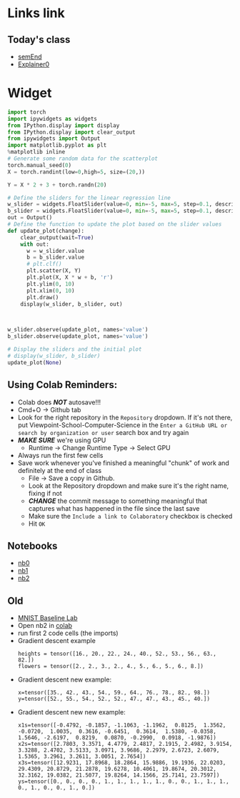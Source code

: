 # Links link
<base target="_blank">

## Today's class
* [semEnd](files/semEnd.md)
* [Explainer0](files/Explainer0.md)



# Widget
```python
import torch
import ipywidgets as widgets
from IPython.display import display
from IPython.display import clear_output
from ipywidgets import Output
import matplotlib.pyplot as plt
%matplotlib inline
# Generate some random data for the scatterplot
torch.manual_seed(0)
X = torch.randint(low=0,high=5, size=(20,))

Y = X * 2 + 3 + torch.randn(20)

# Define the sliders for the linear regression line
w_slider = widgets.FloatSlider(value=0, min=-5, max=5, step=0.1, description='w')
b_slider = widgets.FloatSlider(value=0, min=-5, max=5, step=0.1, description='b')
out = Output()
# Define the function to update the plot based on the slider values
def update_plot(change):
    clear_output(wait=True)
    with out:
      w = w_slider.value
      b = b_slider.value
      # plt.clf()
      plt.scatter(X, Y)
      plt.plot(X, X * w + b, 'r')
      plt.ylim(0, 10)
      plt.xlim(0, 10)
      plt.draw()
    display(w_slider, b_slider, out)
    


w_slider.observe(update_plot, names='value')
b_slider.observe(update_plot, names='value')

# Display the sliders and the initial plot
# display(w_slider, b_slider)
update_plot(None)


```

## Using Colab Reminders:
* Colab does ***NOT*** autosave!!!
* Cmd+O -> Github tab
* Look for the right repository in the `Repository` dropdown. If it's not there, put Viewpoint-School-Computer-Science in the `Enter a GitHub URL or search by organization or user` search box and try again
* ***MAKE SURE*** we're using GPU
    - Runtime -> Change Runtime Type -> Select GPU
* Always run the first few cells
* Save work whenever you've finished a meaningful "chunk" of work and definitely at the end of class
    - File -> Save a copy in Github.
    - Look at the Repository dropdown and make sure it's the right name, fixing if not
    - ***CHANGE*** the commit message to something meaningful that captures what has happened in the file since the last save
    - Make sure the `Include a link to Colaboratory` checkbox is checked
    - Hit `OK`


## Notebooks
* [nb0](https://classroom.github.com/a/DF3J9551)
* [nb1](https://classroom.github.com/a/QpcoqLfc)
* [nb2](https://classroom.github.com/a/sm-T03pF)

## Old
* [MNIST Baseline Lab](files/MNIST%20Baseline%20Lab.md)
* Open nb2 in [colab](https://colab.research.google.com)
* run first 2 code cells (the imports)
* Gradient descent example
    ```
    heights = tensor([16., 20., 22., 24., 40., 52., 53., 56., 63., 82.])
    flowers = tensor([2., 2., 3., 2., 4., 5., 6., 5., 6., 8.])
    ```
* Gradient descent new example:
    ```
    x=tensor([35., 42., 43., 54., 59., 64., 76., 78., 82., 98.])
    y=tensor([52., 55., 54., 52., 52., 47., 47., 43., 45., 40.])
    ```
* Gradient descent new new example:
    ```
    x1s=tensor([-0.4792, -0.1857, -1.1063, -1.1962,  0.8125,  1.3562, -0.0720,  1.0035,  0.3616, -0.6451,  0.3614,  1.5380, -0.0358,  1.5646, -2.6197,  0.8219,  0.0870, -0.2990,  0.0918, -1.9876])
    x2s=tensor([2.7803, 3.3571, 4.4779, 2.4817, 2.1915, 2.4982, 3.9154, 3.3288, 2.4702, 3.5133, 3.0971, 3.9686, 2.2979, 2.6723, 2.6079, 1.5365, 3.2961, 3.2611, 3.0051, 2.7654])
    x3s=tensor([12.9231, 17.8968, 18.2864, 15.9886, 19.1936, 22.0203, 29.4309, 20.8729, 21.2878, 19.6278, 10.4061, 19.8674, 20.3012, 32.3162, 19.0382, 21.5077, 19.8264, 14.1566, 25.7141, 23.7597])
    ys=tensor([0., 0., 0., 0., 1., 1., 1., 1., 1., 0., 0., 1., 1., 1., 0., 1., 0., 0., 1., 0.])
    ```        